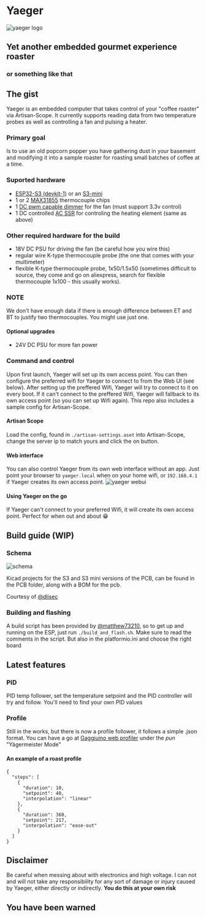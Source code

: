 # Yaeger

![yaeger logo](./assets/logo.webp)

## Yet another embedded gourmet experience roaster

### or something like that

## The gist

Yaeger is an embedded computer that takes control of your "coffee roaster" via Artisan-Scope.
It currently supports reading data from two temperature probes as well as controlling a fan and pulsing a heater.

### Primary goal

Is to use an old popcorn popper you have gathering dust in your basement and modifying it into a sample roaster for
roasting small batches of coffee at a time.

### Suported hardware

* [ESP32-S3 (devkit-1)](https://www.aliexpress.com/item/1005006266375800.html) or an [S3-mini](https://www.aliexpress.com/item/1005006177646698.html)
* 1 or 2 [MAX31855](https://www.aliexpress.com/item/1005006381598473.html) thermocouple chips
* 1 [DC pwm capable dimmer](https://www.aliexpress.com/item/1005006457613501.html) for the fan (must support 3.3v control)
* 1 DC controlled [AC SSR](https://www.aliexpress.com/item/4000045425145.html) for controling the heating element (same as above)

### Other required hardware for the build

* 18V DC PSU for driving the fan (be careful how you wire this)
* regular wire K-type thermocouple probe (the one that comes with your multimeter)
* flexible K-type thermocouple probe, 1x50/1.5x50 (sometimes difficult to source, they come and go on aliexpress, search for
flexible thermocouple 1x100 - this usually works).

### NOTE

We don't have enough data if there is enough difference between ET and BT to justify two thermocouples. You might use
just one.

#### Optional upgrades

* 24V DC PSU for more fan power

### Command and control


Upon first launch, Yaeger will set up its own access point. You can then configure the preferred wifi for Yaeger to
connect to from the Web UI (see below). After setting up the preffered Wifi, Yaeger will try to connect to it on every
boot. If it can't connect to the preffered Wifi, Yaeger will fallback to its own access point (so you can set up Wifi
again).
This repo also includes a sample config for Artisan-Scope.

#### Artisan Scope

Load the config, found in `./artisan-settings.aset` into Artisan-Scope, change the server ip to match yours and click the on button.

#### Web interface

You can also control Yaeger from its own web interface without an app. Just point your browser to `yaeger.local` when on
your home wifi, or `192.168.4.1` if Yaeger creates its own access point.
![yaeger webui](./assets/yaeger-webui.png)

#### Using Yaeger on the go

If Yaeger can't connect to your preferred Wifi, it will create its own access point. Perfect for when out and about :grin:

## Build guide (WIP)

### Schema

![schema](./schema/Schematic_Yaeger_2024-12-24.svg)

Kicad projects for the S3 and S3 mini versions of the PCB, can be found in the PCB folder, along with a BOM for the pcb.

Courtesy of [@dlisec](https://github.com/dlisec)

### Building and flashing

A build script has been provided by [@matthew73210](https://github.com/matthew73210), so to get up and running on the
ESP, just run `./build_and_flash.sh`. Make sure to read the comments in the script. But also in the platformio.ini and choose the right board

## Latest features

### PID

PID temp follower, set the temperature setpoint and the PID controller will try and follow. You'll need to find your own PID values

### Profile

Still in the works, but there is now a profile follower, it follows a simple .json format. You can have a go at [Gaggiuino web profiler](https://matthew73210.github.io/Gaggiuino-web-profiler/) under the _pun_ "Yägermeister Mode"


#### An example of a roast profile

```
{
  "steps": [
    {
      "duration": 10,
      "setpoint": 40,
      "interpolation": "linear"
    },
    {
      "duration": 360,
      "setpoint": 217,
      "interpolation": "ease-out"
    }
  ]
}
```

## Disclaimer

Be careful when messing about with electronics and high voltage. I can not and will not take any responsibility for any
sort of damage or injury caused by Yaeger, either directly or indirectly.
**You do this at your own risk**

## You have been warned
